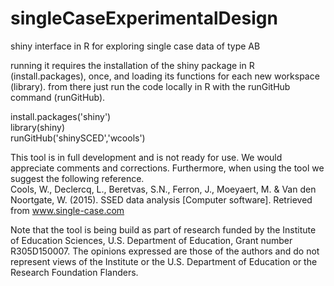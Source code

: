# singleCaseExperimentalDesign
shiny interface in R for exploring single case data of type AB

running it requires the installation of the shiny package in R (install.packages), once, and loading its functions for each new workspace (library).
from there just run the code locally in R with the runGitHub command (runGitHub).

install.packages('shiny')<br>
library(shiny)<br>
runGitHub('shinySCED','wcools')<br>

This tool is in full development and is not ready for use. We would appreciate comments and corrections. Furthermore, when using the tool we suggest the following reference.<br>
Cools, W., Declercq, L., Beretvas, S.N., Ferron, J., Moeyaert, M. & Van den Noortgate, W. (2015). SSED data analysis [Computer software]. Retrieved from www.single-case.com

Note that the tool is being build as part of research funded by the Institute of Education Sciences, U.S. Department of Education, Grant number R305D150007. The opinions expressed are those of the authors and do not represent views of the Institute or the U.S. Department of Education or the Research Foundation Flanders.
